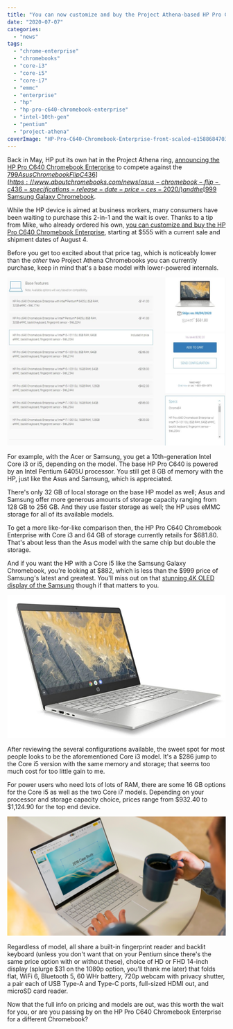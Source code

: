 ```yaml
---
title: "You can now customize and buy the Project Athena-based HP Pro C640 Chromebook Enterprise"
date: "2020-07-07"
categories: 
  - "news"
tags: 
  - "chrome-enterprise"
  - "chromebooks"
  - "core-i3"
  - "core-i5"
  - "core-i7"
  - "emmc"
  - "enterprise"
  - "hp"
  - "hp-pro-c640-chromebook-enterprise"
  - "intel-10th-gen"
  - "pentium"
  - "project-athena"
coverImage: "HP-Pro-C640-Chromebook-Enterprise-front-scaled-e1588684703155-scaled.jpeg"
---
```


Back in May, HP put its own hat in the Project Athena ring, [announcing the HP Pro C640 Chromebook Enterprise](https://www.aboutchromebooks.com/news/hp-chromebook-c640-c1030-14-g6-lte-enterprise-price-release-date-specifications/) to compete against the [$799 Asus Chromebook Flip C436](https://www.aboutchromebooks.com/news/asus-chromebook-flip-c436-specifications-release-date-price-ces-2020/) and the [$999 Samsung Galaxy Chromebook](https://www.aboutchromebooks.com/news/samsung-galaxy-chromebook-specifications-release-date-price-ces-2020/).

While the HP device is aimed at business workers, many consumers have been waiting to purchase this 2-in-1 and the wait is over. Thanks to a tip from Mike, who already ordered his own, [you can customize and buy the HP Pro C640 Chromebook Enterprise](https://store.hp.com/us/en/pdp/hp-pro-c640-chromebook-customizable-9wl20av-mb), starting at $555 with a current sale and shipment dates of August 4.

Before you get too excited about that price tag, which is noticeably lower than the _other_ two Project Athena Chromebooks you can currently purchase, keep in mind that's a base model with lower-powered internals.

![](images/HP-Pro-C640-Chromebook-Enterprise-1024x790.jpg)

For example, with the Acer or Samsung, you get a 10th-generation Intel Core i3 or i5, depending on the model. The base HP Pro C640 is powered by an Intel Pentium 6405U processor. You still get 8 GB of memory with the HP, just like the Asus and Samsung, which is appreciated.

There's only 32 GB of local storage on the base HP model as well; Asus and Samsung offer more generous amounts of storage capacity ranging from 128 GB to 256 GB. And they use faster storage as well; the HP uses eMMC storage for all of its available models.

To get a more like-for-like comparison then, the HP Pro C640 Chromebook Enterprise with Core i3 and 64 GB of storage currently retails for $681.80. That's about less than the Asus model with the same chip but double the storage.

And if you want the HP with a Core i5 like the Samsung Galaxy Chromebook, you're looking at $882, which is less than the $999 price of Samsung's latest and greatest. You'll miss out on that [stunning 4K OLED display of the Samsung](https://www.aboutchromebooks.com/news/samsung-galaxy-chromebook-hands-on-yes-its-as-nice-as-it-looks/) though if that matters to you.

![](images/HP-Pro-C640-Chromebook-Enterprise-scaled-e1588683966102-scaled.jpeg)

After reviewing the several configurations available, the sweet spot for most people looks to be the aforementioned Core i3 model. It's a $286 jump to the Core i5 version with the same memory and storage; that seems too much cost for too little gain to me.

For power users who need lots of lots of RAM, there are some 16 GB options for the Core i5 as well as the two Core i7 models. Depending on your processor and storage capacity choice, prices range from $932.40 to $1,124.90 for the top end device.

![](images/Screenshot-from-2020-05-05-09-36-50-1024x560.png)

Regardless of model, all share a built-in fingerprint reader and backlit keyboard (unless you don't want that on your Pentium since there's the same price option with or without these), choice of HD or FHD 14-inch display (splurge $31 on the 1080p option, you'll thank me later) that folds flat, WiFi 6, Bluetooth 5, 60 WHr battery, 720p webcam with privacy shutter, a pair each of USB Type-A and Type-C ports, full-sized HDMI out, and microSD card reader.

Now that the full info on pricing and models are out, was this worth the wait for you, or are you passing by on the HP Pro C640 Chromebook Enterprise for a different Chromebook?
